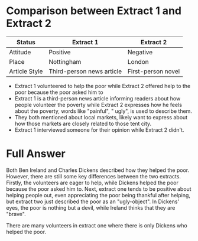 # Comparison between Extract 1 and Extract 2
| Status | Extract 1 | Extract 2 |
| --------------- | --------------- | --------------- |
| Attitude | Positive | Negative |
| Place | Nottingham | London |
| Article Style | Third-person news article | First-person novel |

* Extract 1 volunteered to help the poor while Extract 2 offered help to the poor because the
  poor asked him to
* Extract 1 is a third-person news article informing readers about how people volunteer the
  poverty while Extract 2 expresses how he feels about the poverty, words like "painful", "
  ugly", is used to describe them.
* They both mentioned about local markets, likely want to express about how those markets are
  closely related to those tent city.
* Extract 1 interviewed someone for their opinion while Extract 2 didn't.

# Full Answer
Both Ben Ireland and Charles Dickens described how they helped the poor. However, there are
still some key differences between the two extracts. Firstly, the volunteers are eager to help,
while Dickens helped the poor because the poor asked him to. Next, extract one tends to be positive
about helping people out, even appreciating the poor being thankful after helping, but extract two
just described the poor as an "ugly-object". In Dickens' eyes, the poor is nothing but a devil,
while Ireland thinks that they are "brave".

There are many volunteers in extract one where there is only Dickens who helped the poor.
